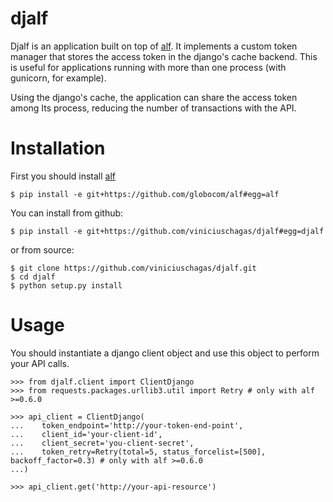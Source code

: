djalf
===

Djalf is an application built on top of [alf](https://github.com/globocom/alf). It implements a custom token manager that stores the access token in the django's cache backend. This is useful for applications running with more than one process (with gunicorn, for example).

Using the django's cache, the application can share the access token among Its process, reducing the number of transactions with the API.

Installation
===

First you should install [alf](https://github.com/globocom/alf)

    $ pip install -e git+https://github.com/globocom/alf#egg=alf

You can install from github:

    $ pip install -e git+https://github.com/viniciuschagas/djalf#egg=djalf

or from source:

    $ git clone https://github.com/viniciuschagas/djalf.git
    $ cd djalf
    $ python setup.py install

Usage
===

You should instantiate a django client object and use this object to perform your API calls.

    >>> from djalf.client import ClientDjango
    >>> from requests.packages.urllib3.util import Retry # only with alf >=0.6.0

    >>> api_client = ClientDjango(
    ...    token_endpoint='http://your-token-end-point',
    ...    client_id='your-client-id',
    ...    client_secret='you-client-secret',
    ...    token_retry=Retry(total=5, status_forcelist=[500], backoff_factor=0.3) # only with alf >=0.6.0
    ...)

    >>> api_client.get('http://your-api-resource')
